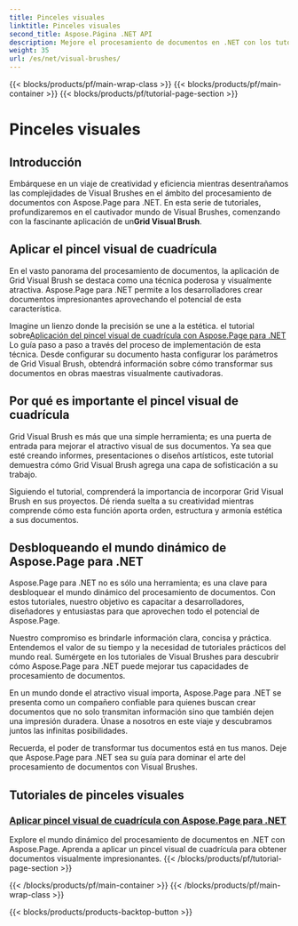 ```yaml
---
title: Pinceles visuales
linktitle: Pinceles visuales
second_title: Aspose.Página .NET API
description: Mejore el procesamiento de documentos en .NET con los tutoriales de Aspose.Page. Sumérgete en el ámbito de los pinceles visuales y domina las técnicas para crear documentos visualmente impresionantes.
weight: 35
url: /es/net/visual-brushes/
---
```


{{< blocks/products/pf/main-wrap-class >}}
{{< blocks/products/pf/main-container >}}
{{< blocks/products/pf/tutorial-page-section >}}

# Pinceles visuales


## Introducción

 Embárquese en un viaje de creatividad y eficiencia mientras desentrañamos las complejidades de Visual Brushes en el ámbito del procesamiento de documentos con Aspose.Page para .NET. En esta serie de tutoriales, profundizaremos en el cautivador mundo de Visual Brushes, comenzando con la fascinante aplicación de un**Grid Visual Brush**.

## Aplicar el pincel visual de cuadrícula

En el vasto panorama del procesamiento de documentos, la aplicación de Grid Visual Brush se destaca como una técnica poderosa y visualmente atractiva. Aspose.Page para .NET permite a los desarrolladores crear documentos impresionantes aprovechando el potencial de esta característica.

 Imagine un lienzo donde la precisión se une a la estética. el tutorial sobre[Aplicación del pincel visual de cuadrícula con Aspose.Page para .NET](./apply-grid-visual-brush/) Lo guía paso a paso a través del proceso de implementación de esta técnica. Desde configurar su documento hasta configurar los parámetros de Grid Visual Brush, obtendrá información sobre cómo transformar sus documentos en obras maestras visualmente cautivadoras.

## Por qué es importante el pincel visual de cuadrícula

Grid Visual Brush es más que una simple herramienta; es una puerta de entrada para mejorar el atractivo visual de sus documentos. Ya sea que esté creando informes, presentaciones o diseños artísticos, este tutorial demuestra cómo Grid Visual Brush agrega una capa de sofisticación a su trabajo.

Siguiendo el tutorial, comprenderá la importancia de incorporar Grid Visual Brush en sus proyectos. Dé rienda suelta a su creatividad mientras comprende cómo esta función aporta orden, estructura y armonía estética a sus documentos.

## Desbloqueando el mundo dinámico de Aspose.Page para .NET

Aspose.Page para .NET no es sólo una herramienta; es una clave para desbloquear el mundo dinámico del procesamiento de documentos. Con estos tutoriales, nuestro objetivo es capacitar a desarrolladores, diseñadores y entusiastas para que aprovechen todo el potencial de Aspose.Page.

Nuestro compromiso es brindarle información clara, concisa y práctica. Entendemos el valor de su tiempo y la necesidad de tutoriales prácticos del mundo real. Sumérgete en los tutoriales de Visual Brushes para descubrir cómo Aspose.Page para .NET puede mejorar tus capacidades de procesamiento de documentos.

En un mundo donde el atractivo visual importa, Aspose.Page para .NET se presenta como un compañero confiable para quienes buscan crear documentos que no solo transmitan información sino que también dejen una impresión duradera. Únase a nosotros en este viaje y descubramos juntos las infinitas posibilidades.

Recuerda, el poder de transformar tus documentos está en tus manos. Deje que Aspose.Page para .NET sea su guía para dominar el arte del procesamiento de documentos con Visual Brushes.
## Tutoriales de pinceles visuales
### [Aplicar pincel visual de cuadrícula con Aspose.Page para .NET](./apply-grid-visual-brush/)
Explore el mundo dinámico del procesamiento de documentos en .NET con Aspose.Page. Aprenda a aplicar un pincel visual de cuadrícula para obtener documentos visualmente impresionantes.
{{< /blocks/products/pf/tutorial-page-section >}}

{{< /blocks/products/pf/main-container >}}
{{< /blocks/products/pf/main-wrap-class >}}

{{< blocks/products/products-backtop-button >}}
